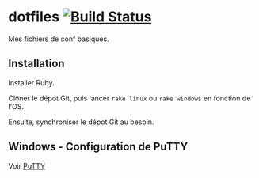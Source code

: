 dotfiles [![Build Status](https://secure.travis-ci.org/sroccaserra/dotfiles.png)](http://travis-ci.org/sroccaserra/dotfiles)
========

Mes fichiers de conf basiques.

Installation
------------

Installer Ruby.

Clôner le dépot Git, puis lancer `rake linux` ou `rake windows` en fonction de l'OS.

Ensuite, synchroniser le dépot Git au besoin.

Windows - Configuration de PuTTY
--------------------------------

Voir [PuTTY](https://github.com/sroccaserra/dotfiles/wiki/PuTTY)


